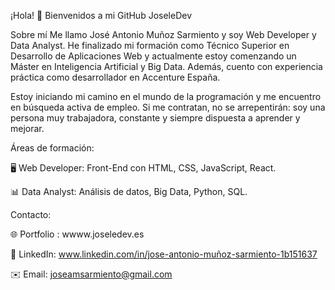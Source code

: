 ¡Hola! 👋 Bienvenidos a mi GitHub JoseleDev

Sobre mí
Me llamo José Antonio Muñoz Sarmiento y soy Web Developer y Data Analyst. He finalizado mi formación como Técnico Superior en Desarrollo de Aplicaciones Web y actualmente estoy comenzando un Máster en Inteligencia Artificial y Big Data. Además, cuento con experiencia práctica como desarrollador en Accenture España.

Estoy iniciando mi camino en el mundo de la programación y me encuentro en búsqueda activa de empleo. Si me contratan, no se arrepentirán: soy una persona muy trabajadora, constante y siempre dispuesta a aprender y mejorar.

Áreas de formación:

🖥️ Web Developer: Front-End con HTML, CSS, JavaScript, React.

📊 Data Analyst: Análisis de datos, Big Data, Python, SQL.

Contacto:

🌐 Portfolio : wwww.joseledev.es

💼 LinkedIn: www.linkedin.com/in/jose-antonio-muñoz-sarmiento-1b151637

✉️ Email: joseamsarmiento@gmail.com




<!--
**JoseleDev23/JoseleDev23** is a ✨ _special_ ✨ repository because its `README.md` (this file) appears on your GitHub profile.

Here are some ideas to get you started:

- 🔭 I’m currently working on ...
- 🌱 I’m currently learning ...
- 👯 I’m looking to collaborate on ...
- 🤔 I’m looking for help with ...
- 💬 Ask me about ...
- 📫 How to reach me: ...
- 😄 Pronouns: ...
- ⚡ Fun fact: ...
-->
